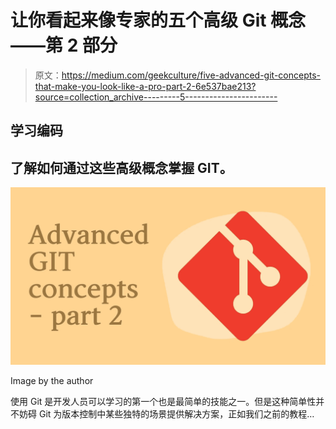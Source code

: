 # 让你看起来像专家的五个高级 Git 概念——第 2 部分

> 原文：<https://medium.com/geekculture/five-advanced-git-concepts-that-make-you-look-like-a-pro-part-2-6e537bae213?source=collection_archive---------5----------------------->

## 学习编码

## 了解如何通过这些高级概念掌握 GIT。

![](img/2a7866df7c8b04157811571c43f0d4c0.png)

Image by the author

使用 Git 是开发人员可以学习的第一个也是最简单的技能之一。但是这种简单性并不妨碍 Git 为版本控制中某些独特的场景提供解决方案，正如我们之前的教程…